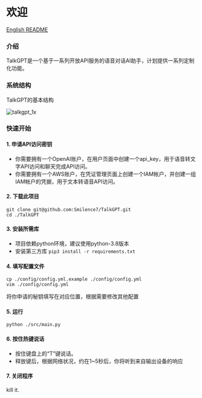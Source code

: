 # 欢迎

[English README](https://github.com/Smilence7/TalkGPT/blob/main/README.md)

### 介绍
TalkGPT是一个基于一系列开放API服务的语音对话AI助手，计划提供一系列定制化功能。

### 系统结构

TalkGPT的基本结构

![talkgpt_1x](https://user-images.githubusercontent.com/12277570/233575831-0a669fda-a4e9-40b7-a4e8-98ecc437bfa0.png)

### 快速开始

#### 1. 申请API访问密钥  
- 你需要拥有一个OpenAI账户，在用户页面中创建一个api_key，用于语音转文字API访问和聊天完成API访问。
- 你需要拥有一个AWS账户，在凭证管理页面上创建一个IAM帐户，并创建一组IAM帐户的凭据，用于文本转语音API访问。

#### 2. 下载此项目  
```shell
git clone git@github.com:Smilence7/TalkGPT.git
cd ./TalkGPT
```

#### 3. 安装所需库  
- 项目依赖python环境，建议使用python-3.8版本
- 安装第三方库 `pip3 install -r requirements.txt`

#### 4. 填写配置文件  
```shell
cp ./config/config.yml.example ./config/config.yml
vim ./config/config.yml
```
将你申请的秘钥填写在对应位置，根据需要修改其他配置

#### 5. 运行  
`python ./src/main.py`

#### 6. 按住热键说话  
- 按住键盘上的“T”键说话。  
- 释放键后，根据网络状况，约在1~5秒后，你将听到来自输出设备的响应

#### 7. 关闭程序
kill it.
